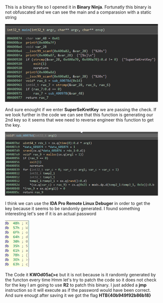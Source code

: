 This is a binary file so I opened it in **Binary Ninja**. Fortunatly this binary is not obfuscated and we can see the main and a comparasion with a static string 

![img](https://raw.githubusercontent.com/L1ghtDream/hackthebox/master/impossible-password/images/1.png?raw=true)

And sure enought if we enter **SuperSeKretKey** we are passing the check. If we look further in the code we can see that this function is generating our 2nd key so it seems that wee need to reverse engineer this function to get the key.

![img](https://raw.githubusercontent.com/L1ghtDream/hackthebox/master/impossible-password/images/2.png?raw=true)

I think we can use the **IDA Pro Remote Linux Debuger** in order to get the key because it seems to be randomly generated.
I found something interesting let's see if it is an actual password

![img](https://raw.githubusercontent.com/L1ghtDream/hackthebox/master/impossible-password/images/3.png?raw=true)

The Code it **KWOd05a{>c** but it is not because is it randomly generated by the functon every time
Hmm let's try to patch the code so it does not check for the key
I am going to use **R2** to patch this binary. I just added a **jmp** instruction so it will execute as if the password would have been correct.
And sure enougt after saving it we got the flag **HTB{40b949f92b86b18}**